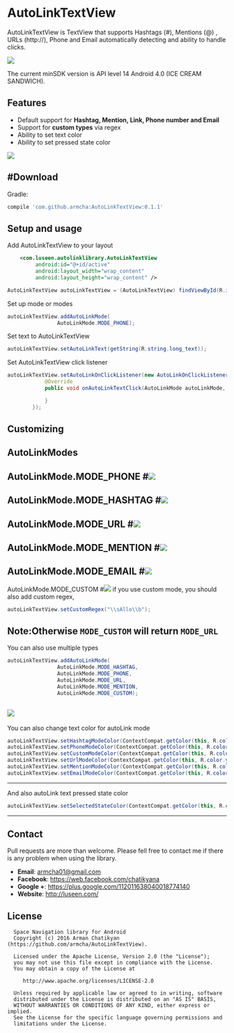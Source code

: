 # AutoLinkTextView

AutoLinkTextView is TextView that supports Hashtags (#), Mentions (@) , URLs (http://),
Phone and Email automatically detecting and ability to handle clicks.

![](screens/gif1.gif)

The current minSDK version is API level 14 Android 4.0 (ICE CREAM SANDWICH).

## Features

* Default support for **Hashtag, Mention, Link, Phone number and Email**
* Support for **custom types** via regex
* Ability to set text color
* Ability to set pressed state color

![](screens/screen1.png)

#Download
-----------------------

Gradle:
```groovy
compile 'com.github.armcha:AutoLinkTextView:0.1.1'
```

## Setup and usage

Add AutoLinkTextView to your layout
```xml
    <com.luseen.autolinklibrary.AutoLinkTextView
         android:id="@+id/active"
         android:layout_width="wrap_content"
         android:layout_height="wrap_content" />
```

```java
AutoLinkTextView autoLinkTextView = (AutoLinkTextView) findViewById(R.id.active);
```

Set up mode or modes
```java
autoLinkTextView.addAutoLinkMode(
                AutoLinkMode.MODE_PHONE);
```

Set text to AutoLinkTextView
```java
autoLinkTextView.setAutoLinkText(getString(R.string.long_text));
```

Set AutoLinkTextView click listener
```java
autoLinkTextView.setAutoLinkOnClickListener(new AutoLinkOnClickListener() {
            @Override
            public void onAutoLinkTextClick(AutoLinkMode autoLinkMode, String matchedText) {

            }
        });
```

Customizing
---------

AutoLinkModes
-------------------------
AutoLinkMode.MODE_PHONE
#![](screens/screen2.png)
-------------------------
AutoLinkMode.MODE_HASHTAG
#![](screens/screen3.png)
-------------------------
AutoLinkMode.MODE_URL
#![](screens/screen4.png)
-------------------------
AutoLinkMode.MODE_MENTION
#![](screens/screen5.png)
-------------------------
AutoLinkMode.MODE_EMAIL
#![](screens/screen6.png)
-------------------------
AutoLinkMode.MODE_CUSTOM
#![](screens/screen7.png)
if you use custom mode, you should also add custom regex,
```java
autoLinkTextView.setCustomRegex("\\sAllo\\b");
```
Note:Otherwise ```MODE_CUSTOM``` will return ```MODE_URL```
-------------------------
You can also use multiple types
```java
autoLinkTextView.addAutoLinkMode(
                AutoLinkMode.MODE_HASHTAG,
                AutoLinkMode.MODE_PHONE,
                AutoLinkMode.MODE_URL,
                AutoLinkMode.MODE_MENTION,
                AutoLinkMode.MODE_CUSTOM);
```
![](screens/screen1.png)
-------------------------
You can also change text color for autoLink mode
```java
autoLinkTextView.setHashtagModeColor(ContextCompat.getColor(this, R.color.yourColor));
autoLinkTextView.setPhoneModeColor(ContextCompat.getColor(this, R.color.yourColor));
autoLinkTextView.setCustomModeColor(ContextCompat.getColor(this, R.color.yourColor));
autoLinkTextView.setUrlModeColor(ContextCompat.getColor(this, R.color.yourColor));
autoLinkTextView.setMentionModeColor(ContextCompat.getColor(this, R.color.yourColor));
autoLinkTextView.setEmailModeColor(ContextCompat.getColor(this, R.color.yourColor));
```
-------------------------
And also autoLink text pressed state color
```java
autoLinkTextView.setSelectedStateColor(ContextCompat.getColor(this, R.color.yourColor));
```
-------------------------
## Contact

Pull requests are more than welcome.
Please fell free to contact me if there is any problem when using the library.

- **Email**: armcha01@gmail.com
- **Facebook**: https://web.facebook.com/chatikyana
- **Google +**: https://plus.google.com/112011638040018774140
- **Website**: http://luseen.com/

License
--------


      Space Navigation library for Android
      Copyright (c) 2016 Arman Chatikyan (https://github.com/armcha/AutoLinkTextView).

      Licensed under the Apache License, Version 2.0 (the "License");
      you may not use this file except in compliance with the License.
      You may obtain a copy of the License at

         http://www.apache.org/licenses/LICENSE-2.0

      Unless required by applicable law or agreed to in writing, software
      distributed under the License is distributed on an "AS IS" BASIS,
      WITHOUT WARRANTIES OR CONDITIONS OF ANY KIND, either express or implied.
      See the License for the specific language governing permissions and
      limitations under the License.




